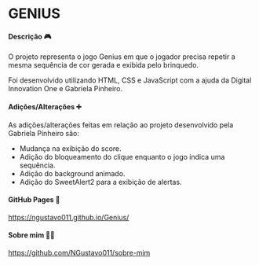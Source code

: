 # GENIUS

#### Descrição :video_game:

O projeto representa o jogo Genius em que o jogador precisa repetir a mesma sequência de cor gerada e exibida pelo brinquedo.

Foi desenvolvido utilizando HTML, CSS e JavaScript com a ajuda da Digital Innovation One e Gabriela Pinheiro.

#### Adições/Alterações :heavy_plus_sign:

As adições/alterações feitas em relação ao projeto desenvolvido pela Gabriela Pinheiro são:

- Mudança na exibição do score.
- Adição do bloqueamento do clique enquanto o jogo indica uma sequência.
- Adição do background animado.
- Adição do SweetAlert2 para a exibição de alertas.

#### GitHub Pages 📄

https://ngustavo011.github.io/Genius/

#### Sobre mim :man_student:

https://github.com/NGustavo011/sobre-mim

